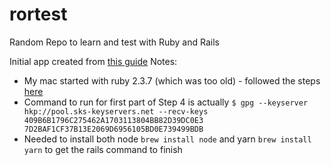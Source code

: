 # rortest
Random Repo to learn and test with Ruby and Rails

Initial app created from [this guide](https://guides.rubyonrails.org/v5.0/getting_started.html)
Notes:
* My mac started with ruby 2.3.7 (which was too old) - followed the steps [here](https://medium.com/@IanRahman/how-to-upgrade-ruby-on-a-mac-a592c6085c63)
 * Command to run for first part of Step 4 is actually `$ gpg --keyserver hkp://pool.sks-keyservers.net --recv-keys 409B6B1796C275462A1703113804BB82D39DC0E3 7D2BAF1CF37B13E2069D6956105BD0E739499BDB`
* Needed to install both node `brew install node` and yarn `brew install  yarn` to get the rails command to finish